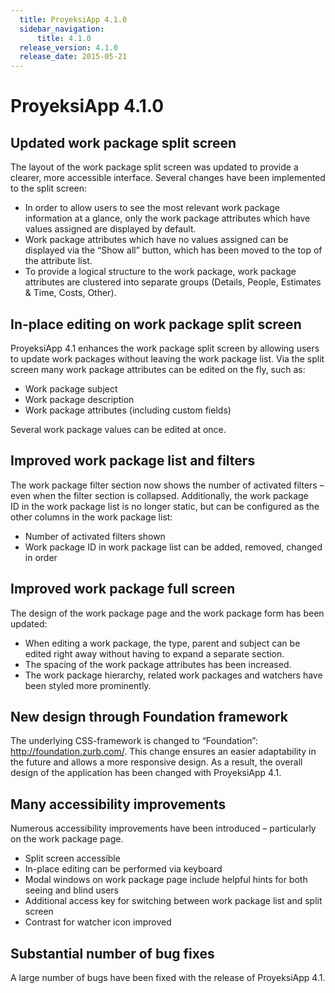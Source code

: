 ```yaml
---
  title: ProyeksiApp 4.1.0
  sidebar_navigation:
      title: 4.1.0
  release_version: 4.1.0
  release_date: 2015-05-21
---
```



# **ProyeksiApp 4.1.0**

## **Updated work package split screen**

The layout of the work package split screen was updated to provide a
clearer, more accessible interface. Several changes have been
implemented to the split screen:

  - In order to allow users to see the most relevant work package
    information at a glance, only the work package attributes which have
    values assigned are displayed by default.
  - Work package attributes which have no values assigned can be
    displayed via the “Show all” button, which has been moved to the top
    of the attribute list.
  - To provide a logical structure to the work package, work package
    attributes are clustered into separate groups (Details, People,
    Estimates & Time, Costs, Other).



## **In-place editing on work package split screen**

ProyeksiApp 4.1 enhances the work package split screen by allowing users
to update work packages without leaving the work package list. Via the
split screen many work package attributes can be edited on the fly, such
as:

  - Work package subject
  - Work package description
  - Work package attributes (including custom fields)

Several work package values can be edited at once.



## **Improved work package list and filters**

The work package filter section now shows the number of activated
filters – even when the filter section is collapsed. Additionally, the
work package ID in the work package list is no longer static, but can be
configured as the other columns in the work package list:

  - Number of activated filters shown
  - Work package ID in work package list can be added, removed, changed
    in order



## **Improved work package full screen**

The design of the work package page and the work package form has been
updated:

  - When editing a work package, the type, parent and subject can be
    edited right away without having to expand a separate section.
  - The spacing of the work package attributes has been increased.
  - The work package hierarchy, related work packages and watchers have
    been styled more prominently.



## **New design through Foundation framework**

The underlying CSS-framework is changed to “Foundation”:
<http://foundation.zurb.com/>. This change ensures an easier
adaptability in the future and allows a more responsive design. As a
result, the overall design of the application has been changed
with ProyeksiApp 4.1.



## **Many accessibility improvements**

Numerous accessibility improvements have been introduced – particularly
on the work package page.

  - Split screen accessible
  - In-place editing can be performed via keyboard
  - Modal windows on work package page include helpful hints for both
    seeing and blind users
  - Additional access key for switching between work package list and
    split screen
  - Contrast for watcher icon improved



## **Substantial number of bug fixes**

A large number of bugs have been fixed with the release of ProyeksiApp
4.1.


